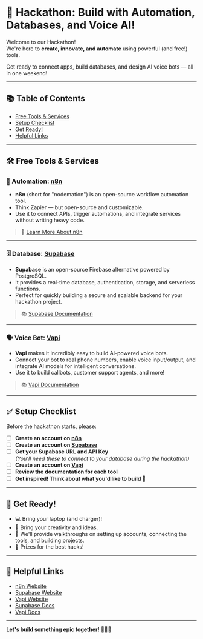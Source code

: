 # 🚀 Hackathon: Build with Automation, Databases, and Voice AI!

Welcome to our Hackathon!  
We're here to **create, innovate, and automate** using powerful (and free!) tools.

Get ready to connect apps, build databases, and design AI voice bots — all in one weekend!

---

## 📚 Table of Contents
- [Free Tools & Services](#-free-tools--services)
- [Setup Checklist](#-setup-checklist)
- [Get Ready!](#-get-ready)
- [Helpful Links](#-helpful-links)

---

## 🛠️ Free Tools & Services

### 🤖 Automation: [n8n](https://n8n.io)
- **n8n** (short for "nodemation") is an open-source workflow automation tool.
- Think Zapier — but open-source and customizable.
- Use it to connect APIs, trigger automations, and integrate services without writing heavy code.

> 🔗 [Learn More About n8n](https://n8n.io)

---

### 🗄️ Database: [Supabase](https://supabase.com)
- **Supabase** is an open-source Firebase alternative powered by PostgreSQL.
- It provides a real-time database, authentication, storage, and serverless functions.
- Perfect for quickly building a secure and scalable backend for your hackathon project.

> 📚 [Supabase Documentation](https://supabase.com/docs)

---

### 🗣️ Voice Bot: [Vapi](https://vapi.ai/)
- **Vapi** makes it incredibly easy to build AI-powered voice bots.
- Connect your bot to real phone numbers, enable voice input/output, and integrate AI models for intelligent conversations.
- Use it to build callbots, customer support agents, and more!

> 📚 [Vapi Documentation](https://docs.vapi.ai/)

---

## ✅ Setup Checklist

Before the hackathon starts, please:

- [ ] **Create an account on [n8n](https://n8n.io)**
- [ ] **Create an account on [Supabase](https://supabase.com)**
- [ ] **Get your Supabase URL and API Key**  
  _(You’ll need these to connect to your database during the hackathon)_
- [ ] **Create an account on [Vapi](https://vapi.ai/)**
- [ ] **Review the documentation for each tool**
- [ ] **Get inspired! Think about what you'd like to build 🚀**

---

## 📅 Get Ready!

- 💻 Bring your laptop (and charger)!
- 🧠 Bring your creativity and ideas.
- 🚀 We'll provide walkthroughs on setting up accounts, connecting the tools, and building projects.
- 🎉 Prizes for the best hacks!

---

## 🔗 Helpful Links
- [n8n Website](https://n8n.io)
- [Supabase Website](https://supabase.com)
- [Vapi Website](https://vapi.ai/)
- [Supabase Docs](https://supabase.com/docs)
- [Vapi Docs](https://docs.vapi.ai/)

---

**Let's build something epic together!** 🎨👾🎯
